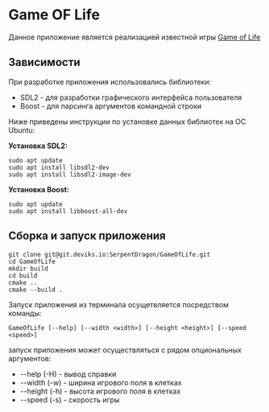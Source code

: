 # Game OF Life

Данное приложение является реализацией известной игры [Game of Life](https://ru.wikipedia.org/wiki/Игра_«Жизнь»)

## Зависимости

При разработке приложения использовались библиотеки:
* SDL2 - для разработки графического интерфейса пользователя
* Boost - для парсинга аргументов командной строки

Ниже приведены инструкции по установке данных библиотек на ОС Ubuntu:

<b>Установка SDL2:</b>
```
sudo apt update
sudo apt install libsdl2-dev
sudo apt install libsdl2-image-dev
```

<b>Установка Boost:</b>
```
sudo apt update
sudo apt install libboost-all-dev
```

## Сборка и запуск приложения
```
git clone git@git.deviks.io:SerpentDragon/GameOfLife.git
cd GameOfLife
mkdir build
cd build
cmake ..
cmake --build .
```

Запуск приложения из терминала осущетвляется посредством команды:
```
GameOfLife [--help] [--width <width>] [--height <height>] [--speed <speed>]
```
запуск приложения может осуществляться с рядом опциональных аргументов:  
* --help (-H) - вывод справки   
* --width (-w) - ширина игрового поля в клетках
* --height (-h) - высота игрового поля в клетках
* --speed (-s) - скорость игры

